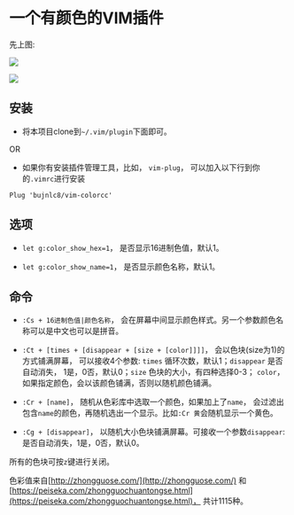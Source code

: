 # 一个有颜色的VIM插件

先上图:

![](https://s3.bmp.ovh/imgs/2021/10/69ee37578068e0cb.jpg)


![](https://s3.bmp.ovh/imgs/2021/10/f84fa991a403c02b.jpg)

## 安装

*   将本项目clone到`~/.vim/plugin`下面即可。

OR

*   如果你有安装插件管理工具，比如， `vim-plug`， 可以加入以下行到你的`.vimrc`进行安装

<!---->

    Plug 'bujnlc8/vim-colorcc'


## 选项

* `let g:color_show_hex=1`， 是否显示16进制色值，默认1。

* `let g:color_show_name=1`， 是否显示颜色名称，默认1。


## 命令

* `:Cs + 16进制色值|颜色名称`， 会在屏幕中间显示颜色样式。另一个参数颜色名称可以是中文也可以是拼音。

* `:Ct + [times + [disappear + [size + [color]]]]`， 会以色块(size为1)的方式铺满屏幕， 可以接收4个参数: `times` 循环次数，默认1；`disappear` 是否自动消失， 1是，0否，默认0；`size` 色块的大小，有四种选择0-3； `color`， 如果指定颜色，会以该颜色铺满，否则以随机颜色铺满。

* `:Cr + [name]`， 随机从色彩库中选取一个颜色，如果加上了`name`， 会过滤出包含`name`的颜色，再随机选出一个显示。比如`:Cr 黄`会随机显示一个黄色。

* `:Cg + [disappear]`， 以随机大小色块铺满屏幕。可接收一个参数`disappear`:是否自动消失，1是，0否，默认0。


所有的色块可按`z`键进行关闭。

色彩值来自[http://zhongguose.com/](http://zhongguose.com/) 和 [https://peiseka.com/zhongguochuantongse.html](https://peiseka.com/zhongguochuantongse.html)， 共计1115种。

